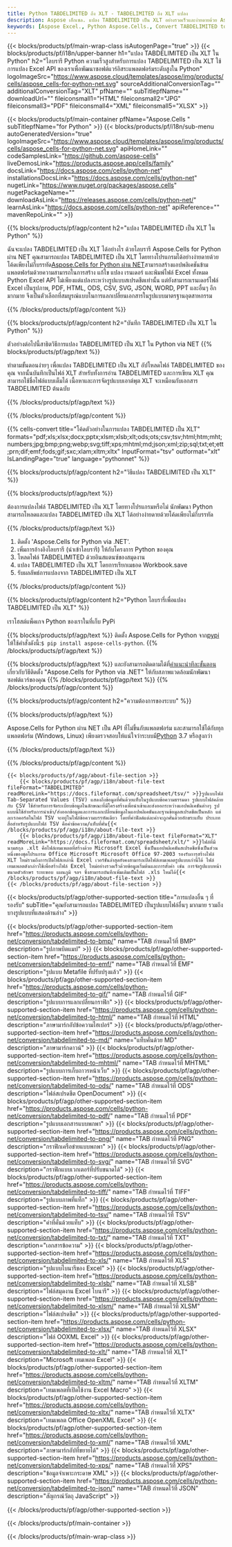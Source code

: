 ```yaml
---
title: Python TABDELIMITED ถึง XLT - TABDELIMITED ถึง XLT แปลง
description: Aspose เอ็กเซล. แปลง TABDELIMITED เป็น XLT อย่างรวดเร็วและง่ายดายด้วย Aspose.Cells Python TABDELIMITED เป็น XLT Python บันทึก TABDELIMITED เป็น XLT บันทึก TABDELIMITED เป็น XLT โดยใช้ Python
keywords: [Aspose Excel., Python Aspose.Cells., Convert TABDELIMITED to XLT in Python., Save TABDELIMITED to XLT using Python., Python TABDELIMITED to XLT saveformat., TABDELIMITED to XLT Converter., Python Save TABDELIMITED as XLT]
---
```

{{< blocks/products/pf/main-wrap-class isAutogenPage="true" >}}
{{< blocks/products/pf/i18n/upper-banner h1="แปลง TABDELIMITED เป็น XLT ใน Python" h2="ไลบรารี Python ความเร็วสูงสำหรับการแปลง TABDELIMITED เป็น XLT ใช้การแปลง Excel API ของเราเพื่อพัฒนาซอฟต์แวร์อิสระแพลตฟอร์มระดับสูงใน Python" logoImageSrc="https://www.aspose.cloud/templates/aspose/img/products/cells/aspose_cells-for-python-net.svg" sourceAdditionalConversionTag="" additionalConversionTag="XLT" pfName="" subTitlepfName="" downloadUrl="" fileiconsmall1="HTML" fileiconsmall2="JPG" fileiconsmall3="PDF" fileiconsmall4="XML" fileiconsmall5="XLSX" >}}

{{< blocks/products/pf/main-container pfName="Aspose.Cells " subTitlepfName="for Python" >}}
{{< blocks/products/pf/i18n/sub-menu autoGeneratedVersion="true" logoImageSrc="https://www.aspose.cloud/templates/aspose/img/products/cells/aspose_cells-for-python-net.svg" apiHomeLink="" codeSamplesLink="https://github.com/aspose-cells" liveDemosLink="https://products.aspose.app/cells/family" docsLink="https://docs.aspose.com/cells/python-net" installationsDocsLink="https://docs.aspose.com/cells/python-net" nugetLink="https://www.nuget.org/packages/aspose.cells" nugetPackageName="" downloadAsLink="https://releases.aspose.com/cells/python-net/" learnAsLink="https://docs.aspose.com/cells/python-net" apiReference="" mavenRepoLink="" >}}


{{% blocks/products/pf/agp/content h2="แปลง TABDELIMITED เป็น XLT ใน Python" %}}

 ฉันจะแปลง TABDELIMITED เป็น XLT ได้อย่างไร ด้วยไลบรารี Aspose.Cells for Python ผ่าน NET คุณสามารถแปลง TABDELIMITED เป็น XLT โดยทางโปรแกรมได้อย่างง่ายดายด้วยโค้ดเพียงไม่กี่บรรทัด[Aspose.Cells for Python ผ่าน NET](https://pypi.org/project/aspose-cells-python/)สามารถสร้างแอปพลิเคชันข้ามแพลตฟอร์มด้วยความสามารถในการสร้าง แก้ไข แปลง เรนเดอร์ และพิมพ์ไฟล์ Excel ทั้งหมด Python Excel API ไม่เพียงแต่แปลงระหว่างรูปแบบสเปรดชีตเท่านั้น แต่ยังสามารถเรนเดอร์ไฟล์ Excel เป็นรูปภาพ, PDF, HTML, ODS, CSV, SVG, JSON, WORD, PPT และอื่นๆ อีกมากมาย จึงเป็นตัวเลือกที่สมบูรณ์แบบในการแลกเปลี่ยนเอกสารในรูปแบบมาตรฐานอุตสาหกรรม

{{% /blocks/products/pf/agp/content %}}


{{% blocks/products/pf/agp/content h2="บันทึก TABDELIMITED เป็น XLT ใน Python" %}}

ตัวอย่างต่อไปนี้สาธิตวิธีการแปลง TABDELIMITED เป็น XLT ใน Python via NET
{{% blocks/products/pf/agp/text %}}

ทำตามขั้นตอนง่ายๆ เพื่อแปลง TABDELIMITED เป็น XLT อัปโหลดไฟล์ TABDELIMITED ของคุณ จากนั้นบันทึกเป็นไฟล์ XLT สำหรับทั้งการอ่าน TABDELIMITED และการเขียน XLT คุณสามารถใช้ชื่อไฟล์แบบเต็มได้ เนื้อหาและการจัดรูปแบบเอาต์พุต XLT จะเหมือนกับเอกสาร TABDELIMITED ต้นฉบับ

{{% /blocks/products/pf/agp/text %}}

{{% /blocks/products/pf/agp/content %}}

{{% cells-convert title="โค้ดตัวอย่างในการแปลง TABDELIMITED เป็น XLT" formats="pdf;xls;xlsx;docx;pptx;xlsm;xlsb;xlt;ods;ots;csv;tsv;html;htm;mht;numbers;jpg;bmp;png;webp;svg;tiff;xps;mhtml;md;json;xml;zip;sql;txt;et;ett;prn;dif;emf;fods;gif;sxc;xlam;xltm;xltx" InputFormat="tsv" outformat="xlt" IsLandingPage="true" language="pythonnet" %}}

{{% blocks/products/pf/agp/content h2="วิธีแปลง TABDELIMITED เป็น XLT" %}}

{{% blocks/products/pf/agp/text %}}

ต้องการแปลงไฟล์ TABDELIMITED เป็น XLT โดยทางโปรแกรมหรือไม่ นักพัฒนา Python สามารถโหลดและแปลง TABDELIMITED เป็น XLT ได้อย่างง่ายดายด้วยโค้ดเพียงไม่กี่บรรทัด

{{% /blocks/products/pf/agp/text %}}

1.  ติดตั้ง 'Aspose.Cells for Python via .NET'.
1.  เพิ่มการอ้างอิงไลบรารี (นำเข้าไลบรารี) ให้กับโครงการ Python ของคุณ
1.  โหลดไฟล์ TABDELIMITED ด้วยอินสแตนซ์ของสมุดงาน
1. แปลง TABDELIMITED เป็น XLT โดยการเรียกเมธอด Workbook.save
1.  รับผลลัพธ์การแปลงจาก TABDELIMITED เป็น XLT

{{% /blocks/products/pf/agp/content %}}


{{% blocks/products/pf/agp/content h2="Python ไลบรารี่เพื่อแปลง TABDELIMITED เป็น XLT" %}}

เราโฮสต์แพ็คเกจ Python ของเราในที่เก็บ PyPi

{{% blocks/products/pf/agp/text %}}
 ติดตั้ง Aspose.Cells for Python จาก<a href="https://pypi.org/project/aspose-cells-python/">pypi</a> ให้ใช้คำสั่งดังนี้:<code>$ pip install aspose-cells-python</code>.
{{% /blocks/products/pf/agp/text %}}

{{% blocks/products/pf/agp/text %}}
 และยังสามารถติดตามได้ที่[คำแนะนำทีละขั้นตอน](https://docs.aspose.com/cells/python-net/getting-started/) เกี่ยวกับวิธีติดตั้ง "Aspose.Cells for Python via .NET" ให้กับสภาพแวดล้อมนักพัฒนาซอฟต์แวร์ของคุณ
{{% /blocks/products/pf/agp/text %}}
{{% /blocks/products/pf/agp/content %}}

{{% blocks/products/pf/agp/content h2="ความต้องการของระบบ" %}}

{{% blocks/products/pf/agp/text %}}

 Aspose.Cells for Python ผ่าน NET เป็น API ที่ไม่ขึ้นกับแพลตฟอร์ม และสามารถใช้ได้กับทุกแพลตฟอร์ม (Windows, Linux) เพียงตรวจสอบให้แน่ใจว่าระบบมี[Python](https://www.python.org/downloads/) 3.7 หรือสูงกว่า
 
{{% /blocks/products/pf/agp/text %}}

{{% /blocks/products/pf/agp/content %}}

<!-- aboutfile Starts -->
    {{< blocks/products/pf/agp/about-file-section >}}
        {{< blocks/products/pf/agp/i18n/about-file-text fileFormat="TABDELIMITED" readMoreLink="https://docs.fileformat.com/spreadsheet/tsv/" >}}รูปแบบไฟล์ Tab-Separated Values (TSV) แสดงถึงข้อมูลที่คั่นด้วยแท็บในรูปแบบข้อความธรรมดา รูปแบบไฟล์คล้ายกับ CSV ใช้สำหรับการจัดระเบียบข้อมูลในลักษณะที่มีโครงสร้างเพื่อนำเข้าและส่งออกระหว่างแอปพลิเคชันต่างๆ รูปแบบนี้ใช้สำหรับการนำเข้า/ส่งออกข้อมูลและการแลกเปลี่ยนข้อมูลในแอปพลิเคชันและฐานข้อมูลสเปรดชีตเป็นหลัก แต่ละเรกคอร์ดในไฟล์ TSV จะอยู่ในไฟล์ข้อความบรรทัดเดียว โดยที่ค่าฟิลด์แต่ละค่าจะถูกคั่นด้วยอักขระแท็บ ประเภทสื่อสำหรับรูปแบบไฟล์ TSV คือค่าข้อความ/แท็บที่คั่น{{< /blocks/products/pf/agp/i18n/about-file-text >}}
        {{< blocks/products/pf/agp/i18n/about-file-text fileFormat="XLT" readMoreLink="https://docs.fileformat.com/spreadsheet/xlt/" >}}ไฟล์ที่มีนามสกุล .xlt คือไฟล์เทมเพลตที่สร้างด้วย Microsoft Excel ซึ่งเป็นแอปพลิเคชันสเปรดชีตซึ่งเป็นส่วนหนึ่งของชุดโปรแกรม Office Microsoft Microsoft Office 97-2003 รองรับการสร้างไฟล์ XLT ใหม่รวมถึงการเปิดไฟล์เหล่านี้ Excel เวอร์ชันล่าสุดยังคงสามารถเปิดไฟล์เทมเพลตรูปแบบเก่านี้ได้ ไฟล์เทมเพลตดังกล่าวใช้เพื่อสร้างไฟล์ Excel ใหม่อย่างรวดเร็วด้วยข้อมูลเริ่มต้นและการตั้งค่า เช่น การจัดรูปแบบหน้า ขนาดตัวอักษร ระยะขอบ แผนภูมิ ฯลฯ ซึ่งสามารถบันทึกเพิ่มเติมเป็นไฟล์ .xls ใหม่ได้{{< /blocks/products/pf/agp/i18n/about-file-text >}}
    {{< /blocks/products/pf/agp/about-file-section >}}
<!-- aboutfile Ends -->

{{< blocks/products/pf/agp/other-supported-section title="การแปลงอื่น ๆ ที่รองรับ" subTitle="คุณยังสามารถแปลง TABDELIMITED เป็นรูปแบบไฟล์อื่นๆ มากมาย รวมถึงบางรูปแบบที่แสดงด้านล่าง" >}}

{{< blocks/products/pf/agp/other-supported-section-item href="https://products.aspose.com/cells/python-net/conversion/tabdelimited-to-bmp/" name="TAB กำหนดไว้ที่ BMP" description="รูปภาพบิตแมป" >}}
{{< blocks/products/pf/agp/other-supported-section-item href="https://products.aspose.com/cells/python-net/conversion/tabdelimited-to-emf/" name="TAB กำหนดไว้ที่ EMF" description="รูปแบบ Metafile ที่ปรับปรุงแล้ว" >}}
{{< blocks/products/pf/agp/other-supported-section-item href="https://products.aspose.com/cells/python-net/conversion/tabdelimited-to-gif/" name="TAB กำหนดไว้ที่ GIF" description="รูปแบบการแลกเปลี่ยนกราฟิก" >}}
{{< blocks/products/pf/agp/other-supported-section-item href="https://products.aspose.com/cells/python-net/conversion/tabdelimited-to-html/" name="TAB กำหนดไว้ที่ HTML" description="ภาษามาร์กอัปข้อความไฮเปอร์" >}}
{{< blocks/products/pf/agp/other-supported-section-item href="https://products.aspose.com/cells/python-net/conversion/tabdelimited-to-md/" name="แท็บคั่นด้วย MD" description="ภาษามาร์กดาวน์" >}}
{{< blocks/products/pf/agp/other-supported-section-item href="https://products.aspose.com/cells/python-net/conversion/tabdelimited-to-mhtml/" name="TAB กำหนดไว้ที่ MHTML" description="รูปแบบการเก็บถาวรหน้าเว็บ" >}}
{{< blocks/products/pf/agp/other-supported-section-item href="https://products.aspose.com/cells/python-net/conversion/tabdelimited-to-ods/" name="TAB กำหนดไว้ที่ ODS" description="ไฟล์สเปรดชีต OpenDocument" >}}
{{< blocks/products/pf/agp/other-supported-section-item href="https://products.aspose.com/cells/python-net/conversion/tabdelimited-to-pdf/" name="TAB กำหนดไว้ที่ PDF" description="รูปแบบเอกสารแบบพกพา" >}}
{{< blocks/products/pf/agp/other-supported-section-item href="https://products.aspose.com/cells/python-net/conversion/tabdelimited-to-png/" name="TAB กำหนดไว้ที่ PNG" description="กราฟิกเครือข่ายแบบพกพา" >}}
{{< blocks/products/pf/agp/other-supported-section-item href="https://products.aspose.com/cells/python-net/conversion/tabdelimited-to-svg/" name="TAB กำหนดไว้ที่ SVG" description="กราฟิกแบบเวกเตอร์ที่ปรับขนาดได้" >}}
{{< blocks/products/pf/agp/other-supported-section-item href="https://products.aspose.com/cells/python-net/conversion/tabdelimited-to-tiff/" name="TAB กำหนดไว้ที่ TIFF" description="รูปแบบภาพที่แท็ก" >}}
{{< blocks/products/pf/agp/other-supported-section-item href="https://products.aspose.com/cells/python-net/conversion/tabdelimited-to-tsv/" name="TAB กำหนดไว้ที่ TSV" description="ค่าที่คั่นด้วยแท็บ" >}}
{{< blocks/products/pf/agp/other-supported-section-item href="https://products.aspose.com/cells/python-net/conversion/tabdelimited-to-txt/" name="TAB กำหนดไว้ที่ TXT" description="เอกสารข้อความ" >}}
{{< blocks/products/pf/agp/other-supported-section-item href="https://products.aspose.com/cells/python-net/conversion/tabdelimited-to-xls/" name="TAB กำหนดไว้ที่ XLS" description="รูปแบบไบนารีของ Excel" >}}
{{< blocks/products/pf/agp/other-supported-section-item href="https://products.aspose.com/cells/python-net/conversion/tabdelimited-to-xlsb/" name="TAB กำหนดไว้ที่ XLSB" description="ไฟล์สมุดงาน Excel ไบนารี" >}}
{{< blocks/products/pf/agp/other-supported-section-item href="https://products.aspose.com/cells/python-net/conversion/tabdelimited-to-xlsm/" name="TAB กำหนดไว้ที่ XLSM" description="ไฟล์สเปรดชีต" >}}
{{< blocks/products/pf/agp/other-supported-section-item href="https://products.aspose.com/cells/python-net/conversion/tabdelimited-to-xlsx/" name="TAB กำหนดไว้ที่ XLSX" description="ไฟล์ OOXML Excel" >}}
{{< blocks/products/pf/agp/other-supported-section-item href="https://products.aspose.com/cells/python-net/conversion/tabdelimited-to-xlt/" name="TAB กำหนดไว้ที่ XLT" description="Microsoft เทมเพลต Excel" >}}
{{< blocks/products/pf/agp/other-supported-section-item href="https://products.aspose.com/cells/python-net/conversion/tabdelimited-to-xltm/" name="TAB กำหนดไว้ที่ XLTM" description="เทมเพลตที่เปิดใช้งาน Excel Macro" >}}
{{< blocks/products/pf/agp/other-supported-section-item href="https://products.aspose.com/cells/python-net/conversion/tabdelimited-to-xltx/" name="TAB กำหนดไว้ที่ XLTX" description="เทมเพลต Office OpenXML Excel" >}}
{{< blocks/products/pf/agp/other-supported-section-item href="https://products.aspose.com/cells/python-net/conversion/tabdelimited-to-xml/" name="TAB กำหนดไว้ที่ XML" description="ภาษามาร์กอัปที่ขยายได้" >}}
{{< blocks/products/pf/agp/other-supported-section-item href="https://products.aspose.com/cells/python-net/conversion/tabdelimited-to-xps/" name="TAB กำหนดไว้ที่ XPS" description="ข้อมูลจำเพาะกระดาษ XML" >}}
{{< blocks/products/pf/agp/other-supported-section-item href="https://products.aspose.com/cells/python-net/conversion/tabdelimited-to-json/" name="TAB กำหนดไว้ที่ JSON" description="สัญกรณ์วัตถุ JavaScript" >}}

{{< /blocks/products/pf/agp/other-supported-section >}}

{{< /blocks/products/pf/main-container >}}
    
{{< /blocks/products/pf/main-wrap-class >}}
